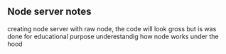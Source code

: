 ## Node server notes
creating node server with raw node, the code will look gross but is was done for educational purpose underestandig how node works under the hood
